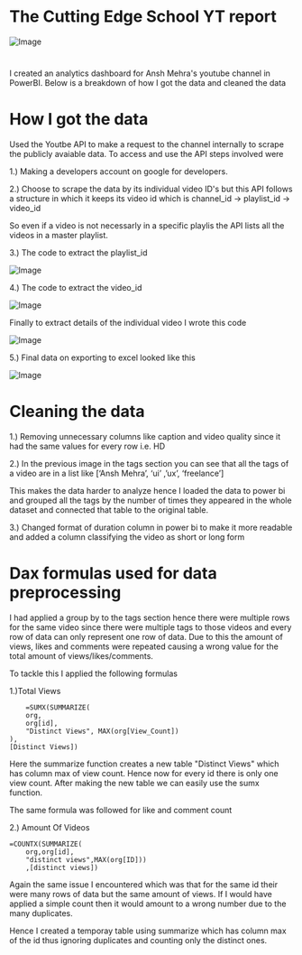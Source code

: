 # The Cutting Edge School YT report 

![Image](https://github.com/user-attachments/assets/01044345-7e1e-470f-bc46-54c598a9edae)
# 

I created an analytics dashboard for Ansh Mehra's youtube channel in PowerBI. Below is a breakdown of how I got the data and cleaned the data 

# How I got the data

Used the Youtbe API to make a request to the channel internally to scrape the publicly avaiable data. To access and use the API steps involved were

1.) Making a developers account on google for developers.

2.) Choose to scrape the data by its individual video ID's but this API follows a structure in which it keeps its video id which is 
channel_id -> playlist_id -> video_id

So even if a video is not necessarly in a specific playlis the API lists all the videos in  a master playlist.

3.) The code to extract the playlist_id

![Image](https://github.com/user-attachments/assets/820a37dd-108f-4879-8b08-b34503176c6c)

4.) The code to extract the video_id

![Image](https://github.com/user-attachments/assets/b47853ce-8179-4380-9a04-de72df041554)

Finally to extract details of the individual video I wrote this code

![Image](https://github.com/user-attachments/assets/e4f5407e-b501-4eed-b4a2-16e29edb6040)

5.) Final data on exporting to excel looked like this

![Image](https://github.com/user-attachments/assets/a77b5aca-8261-4be0-b2d2-92ea675d0eef)


# Cleaning the data

1.) Removing unnecessary columns like caption and video quality since it had the same values for every row i.e. HD 

2.) In the previous image in the tags section you can see that all the tags of a video are in a list like [‘Ansh Mehra’, ‘ui’ ,’ux’, ‘freelance’]

This makes the data harder to analyze hence I loaded the data to power bi and grouped all the tags by the number of times they appeared in the whole dataset and connected that table to the original table.

3.) Changed format of duration column in power bi to make it more readable and added a column classifying the video as short or long form

# Dax formulas used for data preprocessing

I had applied a group by to the tags section hence there were multiple rows for the same video since there were multiple tags to those videos and every row of data can only represent one row of data. Due to this the amount of views, likes and comments were repeated causing a wrong value for the total amount of views/likes/comments.

To tackle this I applied the following formulas

1.)Total Views
    
        =SUMX(SUMMARIZE(
        org,
        org[id],  
        "Distinct Views", MAX(org[View_Count])
    ),
    [Distinct Views])

Here the summarize function creates a new table "Distinct Views" which has column max of view count. Hence now for every id there is only one view count.
After making the new table we can easily use the sumx function.

The same formula was followed for like and comment count

2.) Amount Of Videos
    
    =COUNTX(SUMMARIZE(
        org,org[id],
        "distinct views",MAX(org[ID]))
        ,[distinct views])

Again the same issue I encountered which was that for the same id their were many rows of data but the same amount of views. If I would have applied a simple count then it would amount to a wrong number due to the many duplicates.

Hence I created a temporay table using summarize which has column max of the id thus ignoring duplicates and counting only the distinct ones.
